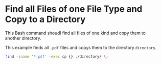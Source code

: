# Find all Files of one File Type and Copy to a Directory

This Bash command shoudl find all files of one kind and copy them to another directory.

This example finds all ``` .pdf ``` files and copys them to the directory ``` directory ```.

```bash
find -iname '*.pdf' -exec cp {} ./directory/ \;
```
